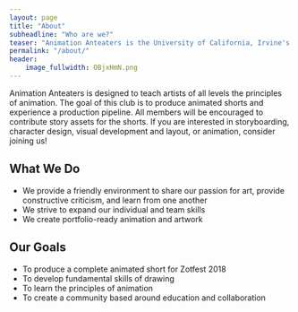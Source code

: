 ```yaml
---
layout: page
title: "About"
subheadline: "Who are we?"
teaser: "Animation Anteaters is the University of California, Irvine's animation production club."
permalink: "/about/"
header:
    image_fullwidth: OBjxHmN.png
---
```


Animation Anteaters is designed to teach artists of all levels the principles of animation. The goal of this club is to produce animated shorts and experience a production pipeline. All members will be encouraged to contribute story assets for the shorts. If you are interested in storyboarding, character design, visual development and layout, or animation, consider joining us! 

## What We Do

* We provide a friendly environment to share our passion for art,
provide constructive criticism, and learn from one another
* We strive to expand our individual and team skills
* We create portfolio-ready animation and artwork

## Our Goals

* To produce a complete animated short for Zotfest 2018
* To develop fundamental skills of drawing
* To learn the principles of animation
* To create a community based around education and collaboration
